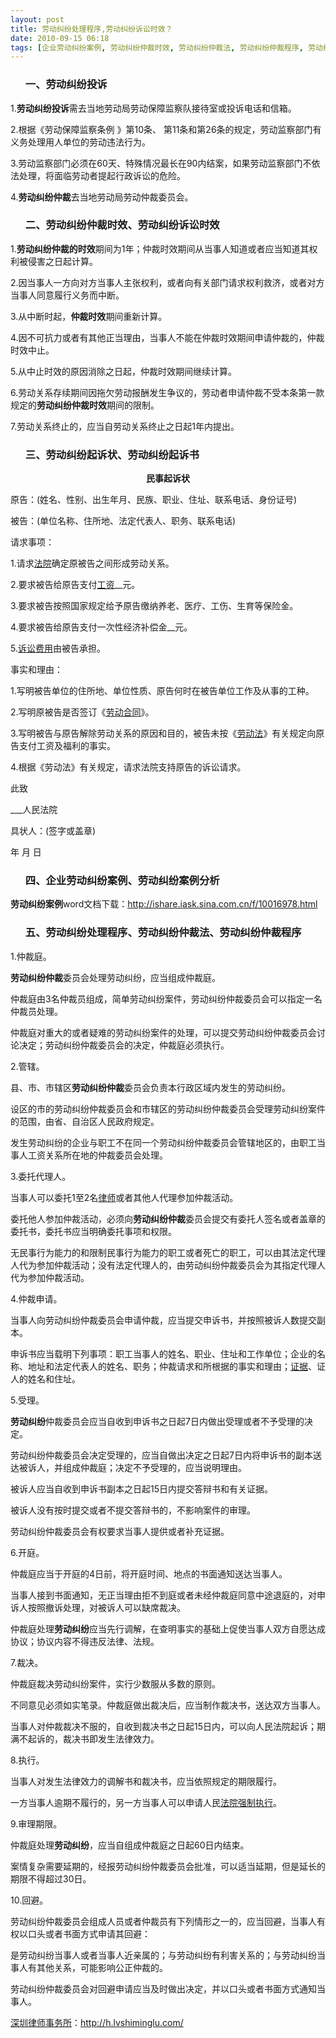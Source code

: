 ```yaml
---
layout: post
title: 劳动纠纷处理程序,劳动纠纷诉讼时效？
date: 2010-09-15 06:18
tags: [企业劳动纠纷案例, 劳动纠纷仲裁时效, 劳动纠纷仲裁法, 劳动纠纷仲裁程序, 劳动纠纷投诉, 劳动纠纷案例分析, 劳动纠纷起诉书, 劳动纠纷起诉状, 深圳劳动法律师网, 程序, 诉讼时效]
---
```

<ol>
<h3>一、劳动纠纷投诉</h3>
</ol>
1.<strong>劳动纠纷投诉</strong>需去当地劳动局劳动保障监察队接待室或投诉电话和信箱。

2.根据《劳动保障监察条例 》第10条、 第11条和第26条的规定，劳动监察部门有义务处理用人单位的劳动违法行为。

3.劳动监察部门必须在60天、特殊情况最长在90内结案，如果劳动监察部门不依法处理，将面临劳动者提起行政诉讼的危险。

4.<strong>劳动纠纷仲裁</strong>去当地劳动局劳动仲裁委员会。
<ol>
<h3>二、劳动纠纷仲裁时效、劳动纠纷诉讼时效</h3>
</ol>
1.<strong>劳动纠纷仲裁的时效</strong>期间为1年；仲裁时效期间从当事人知道或者应当知道其权利被侵害之日起计算。

2.因当事人一方向对方当事人主张权利，或者向有关部门请求权利救济，或者对方当事人同意履行义务而中断。

3.从中断时起，<strong>仲裁时效</strong>期间重新计算。

4.因不可抗力或者有其他正当理由，当事人不能在仲裁时效期间申请仲裁的，仲裁时效中止。

5.从中止时效的原因消除之日起，仲裁时效期间继续计算。

6.劳动关系存续期间因拖欠劳动报酬发生争议的，劳动者申请仲裁不受本条第一款规定的<strong>劳动纠纷仲裁时效</strong>期间的限制。

7.劳动关系终止的，应当自劳动关系终止之日起1年内提出。
<ol>
<h3>三、劳动纠纷起诉状、劳动纠纷起诉书</h3>
</ol>
<p style="text-align: center;"><strong>民事起诉状</strong></p>
原告：(姓名、性别、出生年月、民族、职业、住址、联系电话、身份证号)

被告：(单位名称、住所地、法定代表人、职务、联系电话)

请求事项：

1.请求<a href="http://h.lvshiminglu.com/law/102.html" target="_blank">法院</a>确定原被告之间形成劳动关系。

2.要求被告给原告支付<a href="http://h.lvshiminglu.com/law/255.html" target="_blank">工资</a>__元。

3.要求被告按照国家规定给予原告缴纳养老、医疗、工伤、生育等保险金。

4.要求被告给原告支付一次性经济补偿金__元。

5.<a href="http://h.lvshiminglu.com/law/73.html" target="_blank">诉讼费用</a>由被告承担。

事实和理由：

1.写明被告单位的住所地、单位性质、原告何时在被告单位工作及从事的工种。

2.写明原被告是否签订《<a href="http://h.lvshiminglu.com/law/123.html" target="_blank">劳动合同</a>》。

3.写明被告与原告解除劳动关系的原因和目的，被告未按《<a href="http://h.lvshiminglu.com/law/181.html" target="_blank">劳动法</a>》有关规定向原告支付工资及福利的事实。

4.根据《劳动法》有关规定，请求法院支持原告的诉讼请求。

此致

___人民法院

具状人：(签字或盖章)

年 月 日
<ol>
<h3>四、企业劳动纠纷案例、劳动纠纷案例分析</h3>
</ol>
<strong>劳动纠纷案例</strong>word文档下载：<a href="http://ishare.iask.sina.com.cn/f/10016978.html" target="_blank">http://ishare.iask.sina.com.cn/f/10016978.html</a>
<ol>
<h3>五、劳动纠纷处理程序、劳动纠纷仲裁法、劳动纠纷仲裁程序</h3>
</ol>
1.仲裁庭。

<strong>劳动纠纷仲裁</strong>委员会处理劳动纠纷，应当组成仲裁庭。

仲裁庭由3名仲裁员组成，简单劳动纠纷案件，劳动纠纷仲裁委员会可以指定一名仲裁员处理。

仲裁庭对重大的或者疑难的劳动纠纷案件的处理，可以提交劳动纠纷仲裁委员会讨论决定；劳动纠纷仲裁委员会的决定，仲裁庭必须执行。

2.管辖。

县、市、市辖区<strong>劳动纠纷仲裁</strong>委员会负责本行政区域内发生的劳动纠纷。

设区的市的劳动纠纷仲裁委员会和市辖区的劳动纠纷仲裁委员会受理劳动纠纷案件的范围，由省、自治区人民政府规定。

发生劳动纠纷的企业与职工不在同一个劳动纠纷仲裁委员会管辖地区的，由职工当事人工资关系所在地的仲裁委员会处理。

3.委托代理人。

当事人可以委托1至2名<a href="http://h.lvshiminglu.com/law/tag/%E6%B7%B1%E5%9C%B3%E5%BE%8B%E5%B8%88%E5%9C%A8%E7%BA%BF%E5%92%A8%E8%AF%A2" target="_blank">律师</a>或者其他人代理参加仲裁活动。

委托他人参加仲裁活动，必须向<strong>劳动纠纷仲裁</strong>委员会提交有委托人签名或者盖章的委托书，委托书应当明确委托事项和权限。

无民事行为能力的和限制民事行为能力的职工或者死亡的职工，可以由其法定代理人代为参加仲裁活动；没有法定代理人的，由劳动纠纷仲裁委员会为其指定代理人代为参加仲裁活动。

4.仲裁申请。

当事人向劳动纠纷仲裁委员会申请仲裁，应当提交申诉书，并按照被诉人数提交副本。

申诉书应当载明下列事项：职工当事人的姓名、职业、住址和工作单位；企业的名称、地址和法定代表人的姓名、职务；仲裁请求和所根据的事实和理由；<a href="http://h.lvshiminglu.com/law/216.html" target="_blank">证据</a>、证人的姓名和住址。

5.受理。

<strong>劳动纠纷</strong>仲裁委员会应当自收到申诉书之日起7日内做出受理或者不予受理的决定。

劳动纠纷仲裁委员会决定受理的，应当自做出决定之日起7日内将申诉书的副本送达被诉人，并组成仲裁庭；决定不予受理的，应当说明理由。

被诉人应当自收到申诉书副本之日起15日内提交答辩书和有关证据。

被诉人没有按时提交或者不提交答辩书的，不影响案件的审理。

劳动纠纷仲裁委员会有权要求当事人提供或者补充证据。

6.开庭。

仲裁庭应当于开庭的4日前，将开庭时间、地点的书面通知送达当事人。

当事人接到书面通知，无正当理由拒不到庭或者未经仲裁庭同意中途退庭的，对申诉人按照撤诉处理，对被诉人可以缺席裁决。

仲裁庭处理<strong>劳动纠纷</strong>应当先行调解，在查明事实的基础上促使当事人双方自愿达成协议；协议内容不得违反法律、法规。

7.裁决。

仲裁庭裁决劳动纠纷案件，实行少数服从多数的原则。

不同意见必须如实笔录。仲裁庭做出裁决后，应当制作裁决书，送达双方当事人。

当事人对仲裁裁决不服的，自收到裁决书之日起15日内，可以向人民法院起诉；期满不起诉的，裁决书即发生法律效力。

8.执行。

当事人对发生法律效力的调解书和裁决书，应当依照规定的期限履行。

一方当事人逾期不履行的，另一方当事人可以申请人民<a href="http://h.lvshiminglu.com/law/133.html" target="_blank">法院强制执行</a>。

9.审理期限。

仲裁庭处理<strong>劳动纠纷</strong>，应当自组成仲裁庭之日起60日内结束。

案情复杂需要延期的，经报劳动纠纷仲裁委员会批准，可以适当延期，但是延长的期限不得超过30日。

10.回避。

劳动纠纷仲裁委员会组成人员或者仲裁员有下列情形之一的，应当回避，当事人有权以口头或者书面方式申请其回避：

是劳动纠纷当事人或者当事人近亲属的；与劳动纠纷有利害关系的；与劳动纠纷当事人有其他关系，可能影响公正仲裁的。

劳动纠纷仲裁委员会对回避申请应当及时做出决定，并以口头或者书面方式通知当事人。

<a href="http://h.lvshiminglu.com/">深圳律师事务所</a>：<a href="http://h.lvshiminglu.com/">http://h.lvshiminglu.com/</a>

